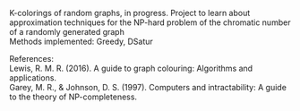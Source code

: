 K-colorings of random graphs, in progress. Project to learn about approximation techniques for the NP-hard problem of the chromatic number of a randomly generated graph \
Methods implemented: Greedy, DSatur 

References: \
Lewis, R. M. R. (2016). A guide to graph colouring: Algorithms and applications. \
Garey, M. R., & Johnson, D. S. (1997). Computers and intractability: A guide to the theory of NP-completeness.
